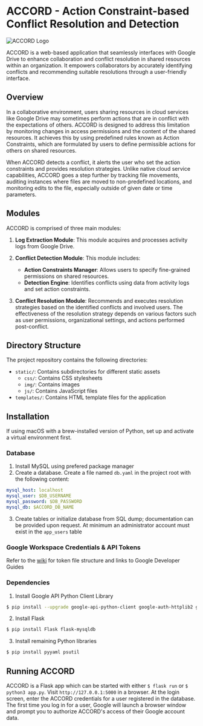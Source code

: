 # ACCORD - Action Constraint-based Conflict Resolution and Detection

![ACCORD Logo](./static/img/accord-logo.png)

ACCORD is a web-based application that seamlessly interfaces with Google Drive to enhance collaboration and conflict resolution in shared resources within an organization. It empowers collaborators by accurately identifying conflicts and recommending suitable resolutions through a user-friendly interface.

## Overview

In a collaborative environment, users sharing resources in cloud services like Google Drive may sometimes perform actions that are in conflict with the expectations of others. ACCORD is designed to address this limitation by monitoring changes in access permissions and the content of the shared resources. It achieves this by using predefined rules known as Action Constraints, which are formulated by users to define permissible actions for others on shared resources.

When ACCORD detects a conflict, it alerts the user who set the action constraints and provides resolution strategies. Unlike native cloud service capabilities, ACCORD goes a step further by tracking file movements, auditing instances where files are moved to non-predefined locations, and monitoring edits to the file, especially outside of given date or time parameters.

## Modules

ACCORD is comprised of three main modules:

1. **Log Extraction Module**: This module acquires and processes activity logs from Google Drive.
   
2. **Conflict Detection Module**: This module includes:
    - **Action Constraints Manager**: Allows users to specify fine-grained permissions on shared resources.
    - **Detection Engine**: Identifies conflicts using data from activity logs and set action constraints.
   
3. **Conflict Resolution Module**: Recommends and executes resolution strategies based on the identified conflicts and involved users. The effectiveness of the resolution strategy depends on various factors such as user permissions, organizational settings, and actions performed post-conflict.

## Directory Structure

The project repository contains the following directories:

- `static/`: Contains subdirectories for different static assets
  - `css/`: Contains CSS stylesheets
  - `img/`: Contains images
  - `js/`: Contains JavaScript files
- `templates/`: Contains HTML template files for the application

## Installation
If using macOS with a brew-installed version of Python, set up and activate a virtual environment first.
### Database
1. Install MySQL using prefered package manager
2. Create a database. Create a file named `db.yaml` in the project root with the following content:
```yaml
mysql_host: localhost
mysql_user: $DB_USERNAME
mysql_password: $DB_PASSWORD
mysql_db: $ACCORD_DB_NAME
```
3. Create tables or initialize database from SQL dump; documentation can be provided upon request. At minimum an administrator account must exist in the `app_users` table
### Google Workspace Credentials & API Tokens
Refer to the [wiki](https://github.com/DIPrLab/ACCORD/wiki/API-Tokens) for token file structure and links to Google Developer Guides
### Dependencies
1. Install Google API Python Client Library 
```bash
$ pip install --upgrade google-api-python-client google-auth-httplib2 google-auth-oauthlib
```
2. Install Flask
```bash
$ pip install Flask flask-mysqldb
```
3. Install remaining Python libraries
```bash
$ pip install pyyaml psutil
```
## Running ACCORD
ACCORD is a Flask app which can be started with either `$ flask run` or `$ python3 app.py`. Visit `http://127.0.0.1:5000` in a browser. At the login screen, enter the ACCORD credentials for a user registered in the database. The first time you log in for a user, Google will launch a browser window and prompt you to authorize ACCORD's access of their Google account data.

